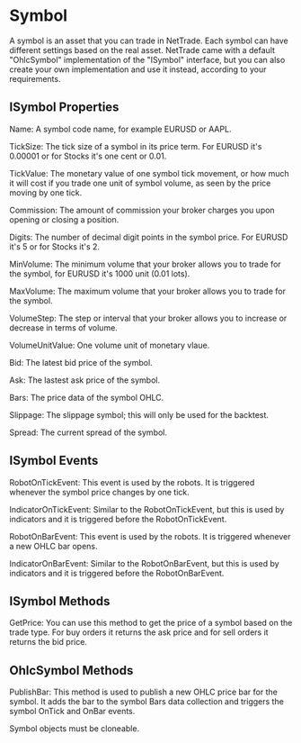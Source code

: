 <h1>Symbol</h1>

A symbol is an asset that you can trade in NetTrade. Each symbol can have different settings based on the real asset. NetTrade came with a default "OhlcSymbol" implementation of the "ISymbol" interface, but you can also create your own implementation and use it instead, according to your requirements.

## ISymbol Properties

Name: A symbol code name, for example EURUSD or AAPL.

TickSize: The tick size of a symbol in its price term. For EURUSD it's 0.00001 or for Stocks it's one cent or 0.01.

TickValue: The monetary value of one symbol tick movement, or how much it will cost if you trade one unit of symbol volume, as seen by the price moving by one tick.

Commission: The amount of commission your broker charges you upon opening or closing a position.

Digits: The number of decimal digit points in the symbol price. For EURUSD it's 5 or for Stocks it's 2.

MinVolume: The minimum volume that your broker allows you to trade for the symbol, for EURUSD it's 1000 unit (0.01 lots).

MaxVolume: The maximum volume that your broker allows you to trade for the symbol.

VolumeStep: The step or interval that your broker allows you to increase or decrease in terms of volume.

VolumeUnitValue: One volume unit of monetary vlaue.

Bid: The latest bid price of the symbol.

Ask: The lastest ask price of the symbol.

Bars: The price data of the symbol OHLC.

Slippage: The slippage symbol; this will only be used for the backtest.

Spread: The current spread of the symbol.

## ISymbol Events

RobotOnTickEvent: This event is used by the robots. It is triggered whenever the symbol price changes by one tick.

IndicatorOnTickEvent: Similar to the RobotOnTickEvent, but this is used by indicators and it is triggered before the RobotOnTickEvent.

RobotOnBarEvent: This event is used by the robots. It is triggered whenever a new OHLC bar opens.

IndicatorOnBarEvent: Similar to the RobotOnBarEvent, but this is used by indicators and it is triggered before the RobotOnBarEvent.

## ISymbol Methods

GetPrice: You can use this method to get the price of a symbol based on the trade type. For buy orders it returns the ask price and for sell orders it returns the bid price.

## OhlcSymbol Methods

PublishBar: This method is used to publish a new OHLC price bar for the symbol. It adds the bar to the symbol Bars data collection and triggers the symbol OnTick and OnBar events.

Symbol objects must be cloneable.